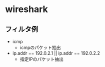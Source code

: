 # wireshark

## フィルタ例

* icmp
  * icmpのパケット抽出
* ip.addr == 192.0.2.1 || ip.addr == 192.0.2.2
  * 指定IPのパケット抽出